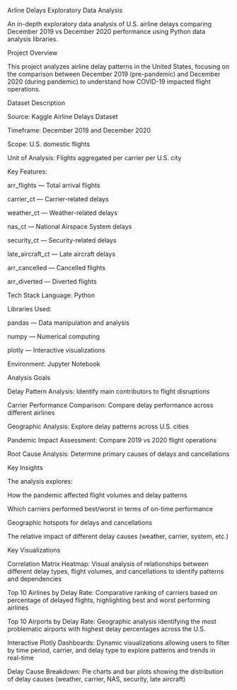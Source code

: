 Arline Delays Exploratory Data Analysis

An in-depth exploratory data analysis of U.S. airline delays comparing December 2019 vs December 2020 performance using Python data analysis libraries.


Project Overview

This project analyzes airline delay patterns in the United States, focusing on the comparison between December 2019 (pre-pandemic) and December 2020 (during pandemic) to understand how COVID-19 impacted flight operations.

Dataset Description

Source: Kaggle Airline Delays Dataset

Timeframe: December 2019 and December 2020

Scope: U.S. domestic flights

Unit of Analysis: Flights aggregated per carrier per U.S. city


Key Features:

arr_flights — Total arrival flights

carrier_ct — Carrier-related delays

weather_ct — Weather-related delays

nas_ct — National Airspace System delays

security_ct — Security-related delays

late_aircraft_ct — Late aircraft delays

arr_cancelled — Cancelled flights

arr_diverted — Diverted flights

Tech Stack
Language: Python

Libraries Used:

pandas — Data manipulation and analysis

numpy — Numerical computing

plotly — Interactive visualizations



Environment: Jupyter Notebook



Analysis Goals

Delay Pattern Analysis: Identify main contributors to flight disruptions

Carrier Performance Comparison: Compare delay performance across different airlines

Geographic Analysis: Explore delay patterns across U.S. cities

Pandemic Impact Assessment: Compare 2019 vs 2020 flight operations

Root Cause Analysis: Determine primary causes of delays and cancellations




Key Insights


The analysis explores:

How the pandemic affected flight volumes and delay patterns

Which carriers performed best/worst in terms of on-time performance

Geographic hotspots for delays and cancellations

The relative impact of different delay causes (weather, carrier, system, etc.)




Key Visualizations

Correlation Matrix Heatmap: Visual analysis of relationships between different delay types, flight volumes, and cancellations to identify patterns and dependencies

Top 10 Airlines by Delay Rate: Comparative ranking of carriers based on percentage of delayed flights, highlighting best and worst performing airlines

Top 10 Airports by Delay Rate: Geographic analysis identifying the most problematic airports with highest delay percentages across the U.S.

Interactive Plotly Dashboards: Dynamic visualizations allowing users to filter by time period, carrier, and delay type to explore patterns and trends in real-time

Delay Cause Breakdown: Pie charts and bar plots showing the distribution of delay causes (weather, carrier, NAS, security, late aircraft)


